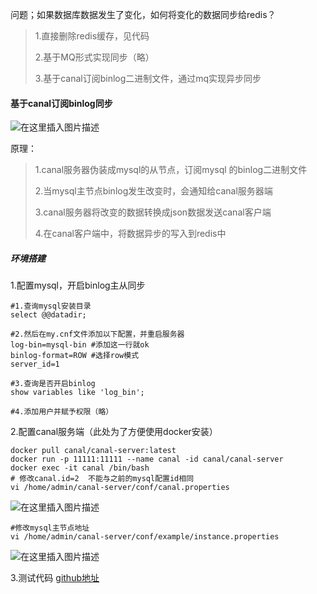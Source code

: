 问题；如果数据库数据发生了变化，如何将变化的数据同步给redis？

> 1.直接删除redis缓存，见代码
>
> 2.基于MQ形式实现同步（略）
>
> 3.基于canal订阅binlog二进制文件，通过mq实现异步同步

#### 基于canal订阅binlog同步
![在这里插入图片描述](https://img-blog.csdnimg.cn/20201221113536667.png?x-oss-process=image/watermark,type_ZmFuZ3poZW5naGVpdGk,shadow_10,text_aHR0cHM6Ly9ibG9nLmNzZG4ubmV0L3dlaXhpbl80MDgyNjM0OQ==,size_16,color_FFFFFF,t_70#pic_center)

原理：

> 1.canal服务器伪装成mysql的从节点，订阅mysql 的binlog二进制文件
>
> 2.当mysql主节点binlog发生改变时，会通知给canal服务器端
>
> 3.canal服务器将改变的数据转换成json数据发送canal客户端
>
> 4.在canal客户端中，将数据异步的写入到redis中

##### 环境搭建

1.配置mysql，开启binlog主从同步

```properties
#1.查询mysql安装目录
select @@datadir;

#2.然后在my.cnf文件添加以下配置，并重启服务器
log-bin=mysql-bin #添加这一行就ok
binlog-format=ROW #选择row模式 
server_id=1

#3.查询是否开启binlog
show variables like 'log_bin';

#4.添加用户并赋予权限（略）
```

2.配置canal服务端（此处为了方便使用docker安装）

```shell
docker pull canal/canal-server:latest
docker run -p 11111:11111 --name canal -id canal/canal-server
docker exec -it canal /bin/bash
# 修改canal.id=2  不能与之前的mysql配置id相同
vi /home/admin/canal-server/conf/canal.properties
```
![在这里插入图片描述](https://img-blog.csdnimg.cn/20201221113552906.png?x-oss-process=image/watermark,type_ZmFuZ3poZW5naGVpdGk,shadow_10,text_aHR0cHM6Ly9ibG9nLmNzZG4ubmV0L3dlaXhpbl80MDgyNjM0OQ==,size_16,color_FFFFFF,t_70#pic_center)

```shell
#修改mysql主节点地址
vi /home/admin/canal-server/conf/example/instance.properties
```
![在这里插入图片描述](https://img-blog.csdnimg.cn/20201221113602249.png?x-oss-process=image/watermark,type_ZmFuZ3poZW5naGVpdGk,shadow_10,text_aHR0cHM6Ly9ibG9nLmNzZG4ubmV0L3dlaXhpbl80MDgyNjM0OQ==,size_16,color_FFFFFF,t_70#pic_center)

3.测试代码
[github地址](https://github.com/kay-520/Java_Learning/tree/master/11_redis_cache_uniformity)